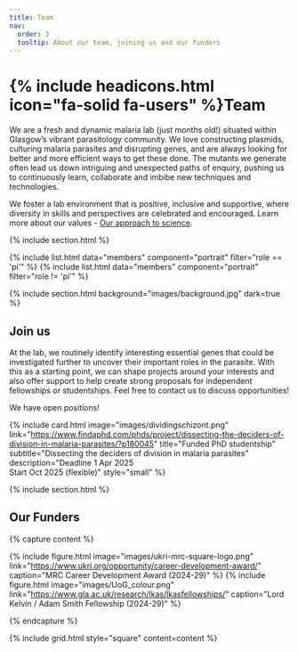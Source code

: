 ```yaml
---
title: Team
nav:
  order: 3
  tooltip: About our team, joining us and our funders
---
```


# {% include headicons.html icon="fa-solid fa-users" %}Team

We are a fresh and dynamic malaria lab (just <span id="lab-age"></span> months old!) situated within Glasgow’s vibrant parasitology community. We love constructing plasmids, culturing malaria parasites and disrupting genes, and are always looking for better and more efficient ways to get these done. 
The mutants we generate often lead us down intriguing and unexpected paths of enquiry, pushing us to continuously learn, collaborate and imbibe new techniques and technologies.

We foster a lab environment that is positive, inclusive and supportive, where diversity in skills and perspectives are celebrated and encouraged. Learn more about our values - <a href="../philosophy/index.html">Our approach to science</a>.

<script>
  function calculateLabAge(startDate) {
    const start = new Date(startDate);
    const current = new Date();
    const diffInMonths = (current.getFullYear() - start.getFullYear()) * 12 + current.getMonth() - start.getMonth();
    return diffInMonths;
  }

  document.getElementById("lab-age").innerText = calculateLabAge("2024-09-02"); // Replace with your lab's start date
</script>

{% include section.html %}

{% include list.html data="members" component="portrait" filter="role == 'pi'" %}
{% include list.html data="members" component="portrait" filter="role != 'pi'" %}

{% include section.html background="images/background.jpg" dark=true %}

## Join us

At the lab, we routinely identify interesting essential genes that could be investigated further to uncover their important roles in the parasite. With this as a starting point, we can shape projects around your interests and also offer support to help create strong proposals for independent fellowships or studentships. Feel free to contact us to discuss opportunities!

We have open positions!

{%
  include card.html
  image="images/dividingschizont.png"
  link="https://www.findaphd.com/phds/project/dissecting-the-deciders-of-division-in-malaria-parasites/?p180045"
  title="Funded PhD studentship"
  subtitle="Dissecting the deciders of division in malaria parasites"
  description="Deadline 1 Apr 2025 <br> Start Oct 2025 (flexible)"
  style="small"
%}

{% include section.html %}

## Our Funders

{% capture content %}

{% include figure.html image="images/ukri-mrc-square-logo.png" link="https://www.ukri.org/opportunity/career-development-award/" caption="MRC Career Development Award (2024-29)" %}
{% include figure.html image="images/UoG_colour.png" link="https://www.gla.ac.uk/research/lkas/lkasfellowships/" caption="Lord Kelvin / Adam Smith Fellowship (2024-29)" %}

{% endcapture %}

{% include grid.html style="square" content=content %}
